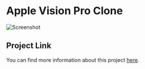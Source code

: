 # Apple Vision Pro Clone

![Screenshot](Img/gif.gif)

## Project Link
You can find more information about this project [here](https://om-naik.github.io/Apple-Vision-Pro-Clone/).


